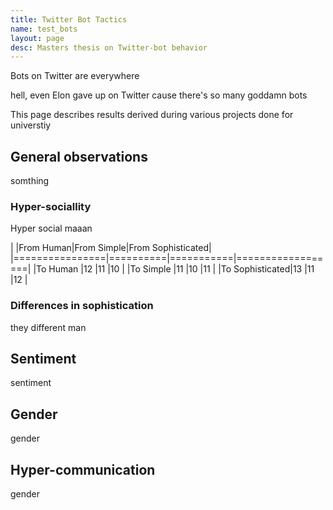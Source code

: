 ```yaml
---
title: Twitter Bot Tactics
name: test_bots
layout: page
desc: Masters thesis on Twitter-bot behavior
---
```

Bots on Twitter are everywhere

hell, even Elon gave up on Twitter cause there's so many goddamn bots

This page describes results derived during various projects done for universtiy

<h2>General observations</h2>
somthing
<h3>Hyper-sociallity</h3>
Hyper social maaan

|                |From Human|From Simple|From Sophisticated|
|================|==========|===========|==================|
|To Human        |12        |11         |10                |
|To Simple       |11        |10         |11                |
|To Sophisticated|13        |11         |12                |


<h3>Differences in sophistication</h3>
they different man
<h2>Sentiment</h2>
sentiment
<h2>Gender</h2>
gender
<h2>Hyper-communication</h2>
gender




